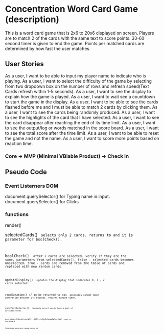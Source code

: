 # Concentration Word Card Game (description)

This is a word card game that is 2x6 to 20x6 displayed on screen.
Players are to match 2 of the cards with the same text to score points. 30-60 second timer is given to end the game.
Points per matched cards are determined by how fast the user matches.

## User Stories

As a user, I want to be able to input my player name to indicate who is playing.
As a user, I want to select the difficulty of the game by selecting from two dropdown box on the number of rows and refresh speed(Text Cards refresh within 1-5 seconds).
As a user, I want to see the display to explain how the game is played.
As a user, I want to wait see a countdown to start the game in the display.
As a user, I want to be able to see the cards flashed before me and I must be able to match 2 cards by clicking them.
As a user, I want to see the cards being randomly produced.
As a user, I want to see the highlights of the card that I have selected.
As a user, I want to see the card disappear after reaching the end of its time limit.
As a user, I want to see the output/log or words matched in the score board.
As a user, I want to see the total score after the time limit.
As a user, I want to be able to reset the game and not the name.
As a user, I want to score more points based on reaction time.

### Core -> MVP (Minimal VBiable Product) -> Check In

## Pseudo Code

### Event Listerners DOM

document.querySelector() for Typing name in input.
document.querySelector() for Clicks

### functions

render()

selectedCards()
<code> selects only 2 cards. returns to and it is parameter for boolCheck().

boolCheck()
<code> after 2 cards are selected. verify if they are the same.
parameters from selectedCards().
false - selected cards becomes unselected.
true - cards are removed from the table of cards and replaced with new random cards.

updateDisplay()
<code> updates the display that indicates 0, 1 , 2 cards selected.

randDuration() // to be returned to css
<code> generates random timer generation between 1-5 seconds.
returns random timer.

randTextSelector()
<code> randomly select words from a pool of selected words.

scoreboard(durationLeft, difficultyOrRowsSelected)
<code> push to scoreboard

Prioritze generate random cards x4
